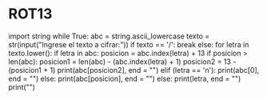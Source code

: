 
# ROT13
import string
while True:
    abc = string.ascii_lowercase
    texto = str(input("Ingrese el texto a cifrar:"))
    if texto == '/':
        break
    else:
        for letra in texto.lower():
            if letra in abc:
                posicion = abc.index(letra) + 13
                if posicion > len(abc):
                    posicion1 = len(abc) - (abc.index(letra) + 1)
                    posicion2 = 13 - (posicion1 + 1)
                    print(abc[posicion2], 
                          end = "") 
                elif (letra == 'n'):
                    print(abc[0], end = "")
                else:
                    print(abc[posicion], end = "")
            else:
                print(letra, end = "")
      print("")
